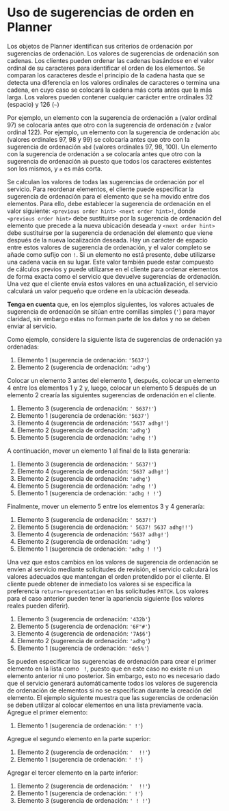 # <a name="using-order-hints-in-planner"></a>Uso de sugerencias de orden en Planner

Los objetos de Planner identifican sus criterios de ordenación por sugerencias de ordenación. Los valores de sugerencias de ordenación son cadenas. Los clientes pueden ordenar las cadenas basándose en el valor ordinal de su caracteres para identificar el orden de los elementos. Se comparan los caracteres desde el principio de la cadena hasta que se detecta una diferencia en los valores ordinales de caracteres o termina una cadena, en cuyo caso se colocará la cadena más corta antes que la más larga. Los valores pueden contener cualquier carácter entre ordinales 32 (espacio) y 126 (`~`)

Por ejemplo, un elemento con la sugerencia de ordenación `a` (valor ordinal 97) se colocaría antes que otro con la sugerencia de ordenación `z` (valor ordinal 122). Por ejemplo, un elemento con la sugerencia de ordenación `abc` (valores ordinales 97, 98 y 99) se colocaría antes que otro con la sugerencia de ordenación `abd` (valores ordinales 97, 98, 100). Un elemento con la sugerencia de ordenación `a` se colocaría antes que otro con la sugerencia de ordenación `ab` puesto que todos los caracteres existentes son los mismos, y `a` es más corta.

Se calculan los valores de todas las sugerencias de ordenación por el servicio. Para reordenar elementos, el cliente puede especificar la sugerencia de ordenación para el elemento que se ha movido entre dos elementos. Para ello, debe establecer la sugerencia de ordenación en el valor siguiente: `<previous order hint> <next order hint>!`, donde `<previous order hint>` debe sustituirse por la sugerencia de ordenación del elemento que precede a la nueva ubicación deseada y `<next order hint>` debe sustituirse por la sugerencia de ordenación del elemento que viene después de la nueva localización deseada. Hay un carácter de espacio entre estos valores de sugerencia de ordenación, y el valor completo se añade como sufijo con `!`. Si un elemento no está presente, debe utilizarse una cadena vacía en su lugar. Este valor también puede estar compuesto de cálculos previos y puede utilizarse en el cliente para ordenar elementos de forma exacta como el servicio que devuelve sugerencias de ordenación. Una vez que el cliente envía estos valores en una actualización, el servicio calculará un valor pequeño que ordene en la ubicación deseada.

**Tenga en cuenta** que, en los ejemplos siguientes, los valores actuales de sugerencia de ordenación se sitúan entre comillas simples (`'`) para mayor claridad, sin embargo estas no forman parte de los datos y no se deben enviar al servicio.
 
Como ejemplo, considere la siguiente lista de sugerencias de ordenación ya ordenadas:

1. Elemento 1 (sugerencia de ordenación: `'5637'`)
2. Elemento 2 (sugerencia de ordenación: `'adhg'`)

Colocar un elemento 3 antes del elemento 1, después, colocar un elemento 4 entre los elementos 1 y 2 y, luego, colocar un elemento 5 después de un elemento 2 crearía las siguientes sugerencias de ordenación en el cliente. 

1. Elemento 3 (sugerencia de ordenación: `' 5637!'`)
2. Elemento 1 (sugerencia de ordenación: `'5637'`)
3. Elemento 4 (sugerencia de ordenación: `'5637 adhg!'`)
4. Elemento 2 (sugerencia de ordenación: `'adhg'`)
5. Elemento 5 (sugerencia de ordenación: `'adhg !'`)

A continuación, mover un elemento 1 al final de la lista generaría:

1. Elemento 3 (sugerencia de ordenación: `' 5637!'`)
2. Elemento 4 (sugerencia de ordenación: `'5637 adhg!'`)
3. Elemento 2 (sugerencia de ordenación: `'adhg'`)
4. Elemento 5 (sugerencia de ordenación: `'adhg !'`)
5. Elemento 1 (sugerencia de ordenación: `'adhg ! !'`) 

Finalmente, mover un elemento 5 entre los elementos 3 y 4 generaría:

1. Elemento 3 (sugerencia de ordenación: `' 5637!'`)
2. Elemento 5 (sugerencia de ordenación: `' 5637! 5637 adhg!!'`)
3. Elemento 4 (sugerencia de ordenación: `'5637 adhg!'`)
4. Elemento 2 (sugerencia de ordenación: `'adhg'`)
5. Elemento 1 (sugerencia de ordenación: `'adhg ! !'`) 

Una vez que estos cambios en los valores de sugerencia de ordenación se envíen al servicio mediante solicitudes de revisión, el servicio calculará los valores adecuados que mantengan el orden pretendido por el cliente. El cliente puede obtener de inmediato los valores si se especifica la preferencia `return=representation` en las solicitudes `PATCH`. Los valores para el caso anterior pueden tener la apariencia siguiente (los valores reales pueden diferir). 

1. Elemento 3 (sugerencia de ordenación: `'432b'`) 
2. Elemento 5 (sugerencia de ordenación: `'6F"#'`)
3. Elemento 4 (sugerencia de ordenación: `'7A$6'`)
4. Elemento 2 (sugerencia de ordenación: `'adhg'`)
5. Elemento 1 (sugerencia de ordenación: `'de5%'`)

Se pueden especificar las sugerencias de ordenación para crear el primer elemento en la lista como ` !`, puesto que en este caso no existe ni un elemento anterior ni uno posterior. Sin embargo, esto no es necesario dado que el servicio generará automáticamente todos los valores de sugerencia de ordenación de elementos si no se especifican durante la creación del elemento. El ejemplo siguiente muestra que las sugerencias de ordenación se deben utilizar al colocar elementos en una lista previamente vacía.
Agregue el primer elemento:

1. Elemento 1 (sugerencia de ordenación: `' !'`)

Agregue el segundo elemento en la parte superior:

1. Elemento 2 (sugerencia de ordenación: `'  !!'`)
2. Elemento 1 (sugerencia de ordenación: `' !'`)

Agregar el tercer elemento en la parte inferior:

1. Elemento 2 (sugerencia de ordenación: `'  !!'`)
2. Elemento 1 (sugerencia de ordenación: `' !'`)
3. Elemento 3 (sugerencia de ordenación: `' ! !'`)







